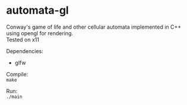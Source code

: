 # automata-gl  
Conway's game of life and other cellular automata implemented in C++ using opengl for rendering.  
Tested on x11  
  
Dependencies:  
 - glfw


Compile:  
```make```

Run:  
```./main```


